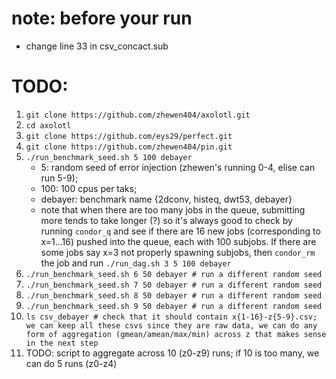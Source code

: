 # note: before your run
- change line 33 in csv_concact.sub
# TODO:
1. ``git clone https://github.com/zhewen404/axolotl.git``
2. ``cd axolotl``
3. ``git clone https://github.com/eys29/perfect.git``
4. ``git clone https://github.com/zhewen404/pin.git``
5. ``./run_benchmark_seed.sh 5 100 debayer`` 
    - 5: random seed of error injection (zhewen's running 0-4, elise can run 5-9);
    - 100: 100 cpus per taks; 
    - debayer: benchmark name \{2dconv, histeq, dwt53, debayer\}
    - note that when there are too many jobs in the queue, submitting more tends to take longer (?) so it's always good to check by running ``condor_q`` and see if there are 16 new jobs (corresponding to x=1...16) pushed into the queue, each with 100 subjobs. If there are some jobs say x=3 not properly spawning subjobs, then ``condor_rm`` the job and run ``./run_dag.sh 3 5 100 debayer``
6. ``./run_benchmark_seed.sh 6 50 debayer # run a different random seed``
7. ``./run_benchmark_seed.sh 7 50 debayer # run a different random seed``
8. ``./run_benchmark_seed.sh 8 50 debayer # run a different random seed``
9. ``./run_benchmark_seed.sh 9 50 debayer # run a different random seed``
10. ``ls csv_debayer # check that it should contain x{1-16}-z{5-9}.csv; we can keep all these csvs since they are raw data, we can do any form of aggregation (gmean/amean/max/min) across z that makes sense in the next step``
11. TODO: script to aggregate across 10 (z0-z9) runs; if 10 is too many, we can do 5 runs (z0-z4)

